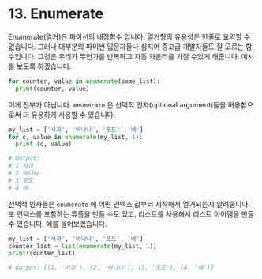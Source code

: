 # 13. Enumerate

Enumerate\(열거\)은 파이선의 내장함수 입니다. 열거형의 유용성은 한줄로 요약할 수 없습니다. 그러나 대부분의 파이썬 입문자들나 심지어 중고급 개발자들도 잘 모르는 함수입니다. 그것은 우리가 무언가를 반복하고 자동 카운터를 가질 수있게 해줍니다. 예시를 보도록 하겠습니다.

```python
for counter, value in enumerate(some_list):
  print(counter, value)
```

이게 전부가 아닙니다. `enumerate` 은 선택적 인자\(optional argument\)들을 허용함으로써 더 유용하게 사용할 수 있습니다.

```python
my_list = ['사과', '바나나', '포도', '배']
for c, value in enumerate(my_list, 1):
  print (c, value)

# Output:
# 1 사과
# 2 바나나
# 3 포도
# 4 배
```

선택적 인자들은 `enumerate` 에 어떤 인덱스 값부터 시작해서 열거되는지 알려줍니다. 또 인덱스를 포함하는 튜플을 만들 수도 있고, 리스트를 사용해서 리스트 아이템을 만들 수 있습니다. 예를 들어보겠습니다.

```python
my_list = ['사과', '바나나', '포도', '배']
counter_list = list(enumerate(my_list, 1))
print(counter_list)

# Output: [(1, '사과'), (2, '바나나'), (3, '포도'), (4, '배')]
```



